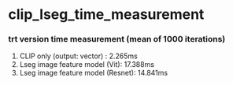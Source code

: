 # clip_lseg_time_measurement

### trt version time measurement (mean of 1000 iterations)

1. CLIP only (output: vector) : 2.265ms
2. Lseg image feature model (Vit): 17.388ms
3. Lseg image feature model (Resnet): 14.841ms
